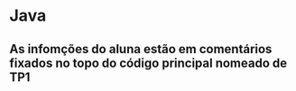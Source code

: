 # Java
<h2>As infomções do aluna estão em comentários fixados no topo do código principal nomeado de TP1</h2>
